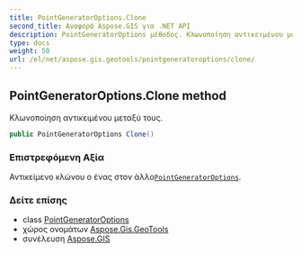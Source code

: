 ```yaml
---
title: PointGeneratorOptions.Clone
second_title: Αναφορά Aspose.GIS για .NET API
description: PointGeneratorOptions μέθοδος. Κλωνοποίηση αντικειμένου μεταξύ τους.
type: docs
weight: 50
url: /el/net/aspose.gis.geotools/pointgeneratoroptions/clone/
---
```

## PointGeneratorOptions.Clone method

Κλωνοποίηση αντικειμένου μεταξύ τους.

```csharp
public PointGeneratorOptions Clone()
```

### Επιστρεφόμενη Αξία

Αντικείμενο κλώνου ο ένας στον άλλο[`PointGeneratorOptions`](../).

### Δείτε επίσης

* class [PointGeneratorOptions](../)
* χώρος ονομάτων [Aspose.Gis.GeoTools](../../pointgeneratoroptions/)
* συνέλευση [Aspose.GIS](../../../)


